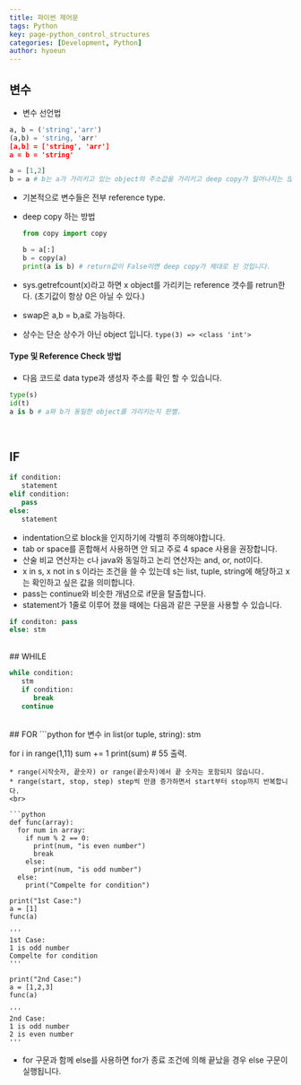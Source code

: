```yaml
---
title: 파이썬 제어문
tags: Python
key: page-python_control_structures
categories: [Development, Python]
author: hyoeun
---
```


## 변수

* 변수 선언법
```python
a, b = ('string','arr')
(a,b) = 'string, 'arr'
[a,b] = ['string', 'arr']
a = b = 'string'
```
```python
a = [1,2]
b = a # b는 a가 가리키고 있는 object의 주소값을 가리키고 deep copy가 일어나지는 않습니다.
```
* 기본적으로 변수들은 전부 reference type.
* deep copy 하는 방법

   ```python
   from copy import copy

   b = a[:]
   b = copy(a)
   print(a is b) # return값이 False이면 deep copy가 제대로 된 것입니다.
   ```

* sys.getrefcount(x)라고 하면 x object를 가리키는 reference 갯수를 retrun한다. (초기값이 항상 0은 아닐 수 있다.)
* swap은 a,b = b,a로 가능하다.
* 상수는 단순 상수가 아닌 object 입니다. ```type(3) => <class 'int'>```

#### Type 및 Reference Check 방법

* 다음 코드로 data type과 생성자 주소를 확인 할 수 있습니다.
```python
type(s)
id(t)
a is b # a와 b가 동일한 object를 가리키는지 판별.
```

<br>

## IF

```python
if condition:
   statement
elif condition:
   pass
else:
   statement
```
* indentation으로 block을 인지하기에 각별히 주의해야합니다.
* tab or space를 혼합해서 사용하면 안 되고 주로 4 space 사용을 권장합니다.
* 산술 비교 연산자는 c나 java와 동일하고 논리 연산자는 and, or, not이다.
* x in s, x not in s 이라는 조건을 쓸 수 있는데 s는 list, tuple, string에 해당하고 x는 확인하고 싶은 값을 의미합니다.
* pass는 continue와 비슷한 개념으로 if문을 탈출합니다.
* statement가 1줄로 이루어 졌을 때에는 다음과 같은 구문을 사용할 수 있습니다.
```python
if conditon: pass
else: stm
```

<br>
## WHILE

```python
while condition:
   stm
   if condition:
      break
   continue
```

<br>
## FOR
```python
for  변수 in list(or tuple, string):
    stm

for i in range(1,11)
   sum += 1
print(sum) # 55 출력.
```
* range(시작숫자, 끝숫자) or range(끝숫자)에서 끝 숫자는 포함되지 않습니다.
* range(start, stop, step) step씩 만큼 증가하면서 start부터 stop까지 반복합니다.
<br>

```python
def func(array):
  for num in array:
    if num % 2 == 0:
      print(num, "is even number")
      break
    else:
      print(num, "is odd number")
  else:
    print("Compelte for condition")

print("1st Case:")
a = [1]
func(a)

'''
1st Case:
1 is odd number
Compelte for condition
'''

print("2nd Case:")
a = [1,2,3]
func(a)

'''
2nd Case:
1 is odd number
2 is even number
'''
```
* for 구문과 함께 else를 사용하면 for가 종료 조건에 의해 끝났을 경우 else 구문이 실행됩니다.